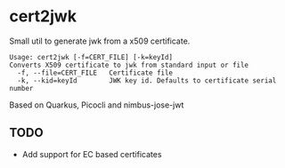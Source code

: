 # cert2jwk
Small util to generate jwk from a x509 certificate.

```
Usage: cert2jwk [-f=CERT_FILE] [-k=keyId]
Converts X509 certificate to jwk from standard input or file
  -f, --file=CERT_FILE   Certificate file
  -k, --kid=keyId        JWK key id. Defaults to certificate serial number
```

Based on Quarkus, Picocli and nimbus-jose-jwt

## TODO
- Add support for EC based certificates